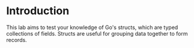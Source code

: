 # Introduction

This lab aims to test your knowledge of Go's structs, which are typed collections of fields. Structs are useful for grouping data together to form records.
